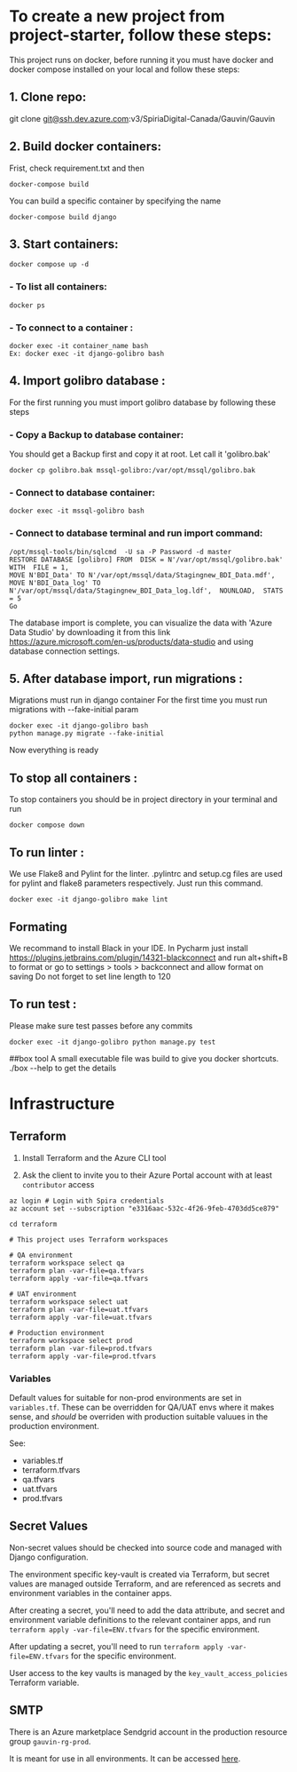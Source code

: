 
# To create a new project from project-starter, follow these steps:

This project runs on docker, before running it you must have docker and docker compose installed on your local and
follow these steps:

## 1. Clone repo:
git clone git@ssh.dev.azure.com:v3/SpiriaDigital-Canada/Gauvin/Gauvin

## 2. Build docker containers:
Frist, check requirement.txt and then
~~~~
docker-compose build
~~~~
You can build a specific container by specifying the name
~~~~
docker-compose build django
~~~~

## 3. Start containers:
~~~~
docker compose up -d
~~~~

### - To list all containers:
~~~~
docker ps
~~~~

### - To connect to a container :
~~~~
docker exec -it container_name bash
Ex: docker exec -it django-golibro bash
~~~~

## 4. Import golibro database :
For the first running you must import golibro database by following these steps

### - Copy a Backup to database container:
You should get a Backup first and copy it at root. Let call it 'golibro.bak'
~~~~
docker cp golibro.bak mssql-golibro:/var/opt/mssql/golibro.bak
~~~~

### - Connect to database container:
~~~~
docker exec -it mssql-golibro bash
~~~~

### - Connect to database terminal and run import command:
~~~~
/opt/mssql-tools/bin/sqlcmd  -U sa -P Password -d master
RESTORE DATABASE [golibro] FROM  DISK = N'/var/opt/mssql/golibro.bak' WITH  FILE = 1,
MOVE N'BDI_Data' TO N'/var/opt/mssql/data/Stagingnew_BDI_Data.mdf',
MOVE N'BDI_Data_log' TO N'/var/opt/mssql/data/Stagingnew_BDI_Data_log.ldf',  NOUNLOAD,  STATS = 5
Go
~~~~
The database import is complete, you can visualize the data with 'Azure Data Studio'
by downloading it from this link https://azure.microsoft.com/en-us/products/data-studio and using
database connection settings.

## 5. After database import, run migrations :
Migrations must run in django container
For the first time you must run migrations with --fake-initial param
~~~~
docker exec -it django-golibro bash
python manage.py migrate --fake-initial
~~~~
Now everything is ready

## To stop all containers :
To stop containers you should be in project directory in your terminal and run
~~~~
docker compose down
~~~~

## To run linter :
We use Flake8 and Pylint for the linter. .pylintrc and setup.cg
files are used for pylint and flake8 parameters respectively.
Just run this command.
~~~~
docker exec -it django-golibro make lint
~~~~

## Formating
We recommand to install Black in your IDE. In Pycharm just install https://plugins.jetbrains.com/plugin/14321-blackconnect
and run alt+shift+B to format
or go to settings > tools >  backconnect and allow format on saving
Do not forget to set line length to 120

## To run test :
Please make sure test passes before any commits
~~~~
docker exec -it django-golibro python manage.py test
~~~~

##box tool
A small executable file was build to give you docker shortcuts. ./box --help to get the details

# Infrastructure

## Terraform

1. Install Terraform and the Azure CLI tool

1. Ask the client to invite you to their Azure Portal account with at least `contributor` access

```
az login # Login with Spira credentials
az account set --subscription "e3316aac-532c-4f26-9feb-4703dd5ce879"

cd terraform

# This project uses Terraform workspaces

# QA environment
terraform workspace select qa
terraform plan -var-file=qa.tfvars
terraform apply -var-file=qa.tfvars

# UAT environment
terraform workspace select uat
terraform plan -var-file=uat.tfvars
terraform apply -var-file=uat.tfvars

# Production environment
terraform workspace select prod
terraform plan -var-file=prod.tfvars
terraform apply -var-file=prod.tfvars
```

### Variables

Default values for suitable for non-prod environments are set in `variables.tf`. These can be overridden for QA/UAT envs where it makes sense, and *should* be overriden with production suitable valuues in the production environment.

See:
- variables.tf
- terraform.tfvars
- qa.tfvars
- uat.tfvars
- prod.tfvars

## Secret Values

Non-secret values should be checked into source code and managed with Django configuration.

The environment specific key-vault is created via Terraform, but secret values are managed outside Terraform, and are referenced as secrets and environment variables in the container apps.

After creating a secret, you'll need to add the data attribute, and secret and environment variable definitions to the relevant container apps, and run `terraform apply -var-file=ENV.tfvars` for the specific environment.

After updating a secret, you'll need to run `terraform apply -var-file=ENV.tfvars` for the specific environment.

User access to the key vaults is managed by the `key_vault_access_policies` Terraform variable.

## SMTP

There is an Azure marketplace Sendgrid account in the production resource group `gauvin-rg-prod`.

It is meant for use in all environments. It can be accessed [here](https://portal.azure.com/#@impgauvin.onmicrosoft.com/resource/subscriptions/e3316aac-532c-4f26-9feb-4703dd5ce879/resourceGroups/gauvin-rg-prod/providers/Microsoft.SaaS/resources/gauvin-sendgrid/overview).
